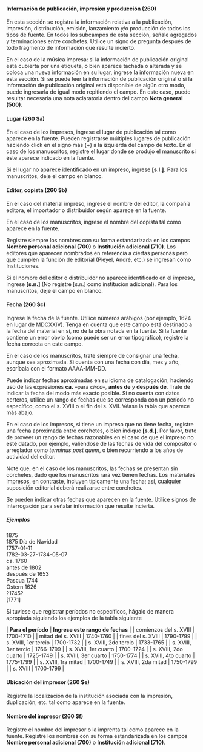 #### Información de publicación, impresión y producción (260)

En esta sección se registra la información relativa a la publicación, impresión, distribución, emisión, lanzamiento y/o producción de todos los tipos de fuente. En todos los subcampos de esta sección, señale agregados y terminaciones entre corchetes. Utilice un signo de pregunta después de todo fragmento de información que resulte incierto.

En el caso de la música impresa: si la información de publicación original está cubierta por una etiqueta, o bien aparece tachada o alterada y se coloca una nueva información en su lugar, ingrese la información nueva en esta sección. Si se puede leer la información de publicación original o si la información de publicación original está disponible de algún otro modo, puede ingresarla de igual modo repitiendo el campo. En este caso, puede resultar necesaria una nota aclaratoria dentro del campo **Nota general (500)**.

#### Lugar (260 $a)

En el caso de los impresos, ingrese el lugar de publicación tal como aparece en la fuente. Pueden registrarse múltiples lugares de publicación haciendo click en el signo más (+) a la izquierda del campo de texto. En el caso de los manuscritos, registre el lugar donde se produjo el manuscrito si éste aparece indicado en la fuente.

Si el lugar no aparece identificado en un impreso, ingrese **[s.l.].** Para los manuscritos, deje el campo en blanco.

#### Editor, copista (260 $b)

En el caso del material impreso, ingrese el nombre del editor, la compañía editora, el importador o distribuidor según aparece en la fuente.

En el caso de los manuscritos, ingrese el nombre del copista tal como aparece en la fuente.

Registre siempre los nombres con su forma estandarizada en los campos **Nombre personal adicional (700)** o **Institución adicional (710)**. Los editores que aparecen nombrados en referencia a ciertas personas pero que cumplen la función de editorial (Pleyel, André, etc.) se ingresan como Instituciones.

Si el nombre del editor o distribuidor no aparece identificado en el impreso, ingrese **[s.n.]** (No registre [s.n.] como institución adicional). Para los manuscritos, deje el campo en blanco.

#### Fecha (260 $c)

Ingrese la fecha de la fuente. Utilice números arábigos (por ejemplo, 1624 en lugar de MDCXXIV). Tenga en cuenta que este campo está destinado a la fecha del material en sí, no de la obra notada en la fuente. Si la fuente contiene un error obvio (como puede ser un error tipográfico), registre la fecha correcta en este campo.

En el caso de los manuscritos, trate siempre de consignar una fecha, aunque sea aproximada. Si cuenta con una fecha con día, mes y año, escríbala con el formato AAAA-MM-DD.

Puede indicar fechas aproximadas en su idioma de catalogación, haciendo uso de las expresiones **ca.** –para _circa–_, **antes de** y **después de**. Trate de indicar la fecha del modo más exacto posible. Si no cuenta con datos certeros, utilice un rango de fechas que se corresponda con un período no específico, como el s. XVIII o el fin del s. XVII. Véase la tabla que aparece más abajo.

En el caso de los impresos, si tiene un impreso que no tiene fecha, registre una fecha aproximada entre corchetes, o bien indique **[s.d.]**. Por favor, trate de proveer un rango de fechas razonables en el caso de que el impreso no esté datado, por ejemplo, valiéndose de las fechas de vida del compositor o arreglador como _terminus post quem_, o bien recurriendo a los años de actividad del editor.

Note que, en el caso de los manuscritos, las fechas se presentan sin corchetes, dado que los manuscritos rara vez tienen fechas. Los materiales impresos, en contraste, incluyen típicamente una fecha; así, cualquier suposición editorial deberá realizarse entre corchetes.

Se pueden indicar otras fechas que aparecen en la fuente. Utilice signos de interrogación para señalar información que resulte incierta.

##### Ejemplos  
1875  
 1875 Día de Navidad  
 1757-01-11  
 1782-03-27-1784-05-07  
 ca. 1760  
 antes de 1802  
 después de 1653  
 Pascua 1744  
 Ostern 1626  
 ?1745?  
 [1771]

Si tuviese que registrar períodos no específicos, hágalo de manera apropiada siguiendo los ejemplos de la tabla siguiente

| **Para el período** | **Ingrese este rango de fechas** |
| comienzos del s. XVIII | 1700-1710 |
| mitad del s. XVIII | 1740-1760 |
| fines del s. XVIII | 1790-1799 |
| s. XVIII, 1er tercio | 1700-1732 |
| s. XVIII, 2do tercio | 1733-1765 |
| s. XVIII, 3er tercio | 1766-1799 |
| s. XVIII, 1er cuarto | 1700-1724 |
| s. XVIII, 2do cuarto | 1725-1749 |
| s. XVIII, 3er cuarto | 1750-1774 |
| s. XVIII, 4to cuarto | 1775-1799 |
| s. XVIII, 1ra mitad | 1700-1749 |
| s. XVIII, 2da mitad | 1750-1799 |
| s. XVIII | 1700-1799 |

#### Ubicación del impresor (260 $e)

Registre la localización de la institución asociada con la impresión, duplicación, etc. tal como aparece en la fuente.

#### Nombre del impresor (260 $f)

Registre el nombre del impresor o la imprenta tal como aparece en la fuente. Registre los nombres con su forma estandarizada en los campos **Nombre personal adicional (700)** o **Institución adicional (710)**.
